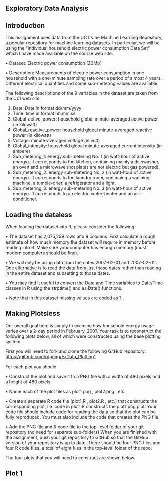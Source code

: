 ## Exploratory Data Analysis

## Introduction

This assignment uses data from the UC Irvine Machine Learning Repository, a popular repository for machine learning datasets. In particular, we will be using the “Individual household electric power consumption Data Set” which I have made available on the course web site:

  •	Dataset: Electric power consumption [20Mb]
  
  •	Description: Measurements of electric power consumption in one household with a one-minute sampling rate over a period of almost
    4 years. Different electrical quantities and some sub-metering values are available.

The following descriptions of the 9 variables in the dataset are taken from the UCI web site:

  1.	Date: Date in format dd/mm/yyyy
  2.	Time: time in format hh:mm:ss
  3.	Global_active_power: household global minute-averaged active power (in kilowatt)
  4.	Global_reactive_power: household global minute-averaged reactive power (in kilowatt)
  5.	Voltage: minute-averaged voltage (in volt)
  6.	Global_intensity: household global minute-averaged current intensity (in ampere)
  7.	Sub_metering_1: energy sub-metering No. 1 (in watt-hour of active energy). It corresponds to the kitchen, containing mainly a
                      dishwasher, an oven and a microwave (hot plates are not electric but gas powered).
  8.	Sub_metering_2: energy sub-metering No. 2 (in watt-hour of active energy). It corresponds to the laundry room, containing a
                      washing-machine, a tumble-drier, a refrigerator and a light.
  9.	Sub_metering_3: energy sub-metering No. 3 (in watt-hour of active energy). It corresponds to an electric water-heater
                      and an air-conditioner.
                      

## Loading the dataless 
When loading the dataset into R, please consider the following:

  •	The dataset has 2,075,259 rows and 9 columns. First calculate a rough estimate of how much memory the dataset will require in
    memory before reading into R. Make sure your computer has enough memory (most modern computers should be fine).
    
  •	We will only be using data from the dates 2007-02-01 and 2007-02-02. One alternative is to read the data from just those dates
    rather than reading in the entire dataset and subsetting to those dates.
    
  •	You may find it useful to convert the Date and Time variables to Date/Time classes in R using the strptime()  and as.Date()
    functions.
    
  •	Note that in this dataset missing values are coded as ? .

## Making Plotsless 
Our overall goal here is simply to examine how household energy usage varies over a 2-day period in February, 2007. Your task is to reconstruct the following plots below, all of which were constructed using the base plotting system.

First you will need to fork and clone the following GitHub repository: https://github.com/rdpeng/ExData_Plotting1


For each plot you should

  •	Construct the plot and save it to a PNG file with a width of 480 pixels and a height of 480 pixels.
  
  •	Name each of the plot files as plot1.png , plot2.png , etc.
  
  •	Create a separate R code file (plot1.R , plot2.R , etc.) that constructs the corresponding plot, i.e. code in plot1.R  constructs
    the plot1.png  plot. Your code file should include code for reading the data so that the plot can be fully reproduced. You must
    also include the code that creates the PNG file.
    
  •	Add the PNG file and R code file to the top-level folder of your git repository (no need for separate sub-folders)
    When you are finished with the assignment, push your git repository to GitHub so that the GitHub version of your repository
    is up to date. There should be four PNG files and four R code files, a total of eight files in the top-level folder of the repo.

The four plots that you will need to construct are shown below.

## Plot 1

 
